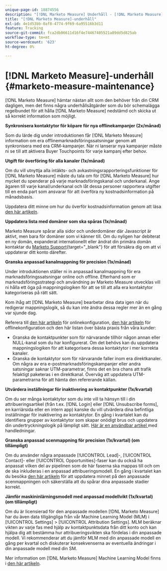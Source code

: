 ```yaml
---
unique-page-id: 18874556
description: "[!DNL Marketo Measure] Underhåll - [!DNL Marketo Measure]"
title: "[!DNL Marketo Measure]-underhåll"
exl-id: 4e1d53bb-0af8-4774-9f69-6a95516b3d11
feature: Tracking
source-git-commit: fca2db86611d16f4e74467405521a89dd5d825ab
workflow-type: tm+mt
source-wordcount: '623'
ht-degree: 0%

---
```


# [!DNL Marketo Measure]-underhåll {#marketo-measure-maintenance}

[!DNL Marketo Measure] hämtar nästan allt som den behöver från din CRM dagligen, men det finns några underhållsåtgärder som du bör schemalägga regelbundet för att hålla [!DNL Marketo Measure] nedstämd och skicka ut så korrekt information som möjligt.

**Synkronisera kontaktytor för köpare för nya offlinekampanjer (2x/månad)**

Som du lärde dig under introduktionen får [!DNL Marketo Measure] information om era offlinemarknadsföringssatsningar genom att synkronisera med era CRM-kampanjer. När ni lanserar nya kampanjer måste ni se till att aktivera Buyer Touchpoints för varje kampanj efter behov.

**Utgift för överföring för alla kanaler (1x/månad)**

Om du vill utnyttja alla intäkts- och avkastningsrapporteringsfunktioner för [!DNL Marketo Measure] måste du tala om för [!DNL Marketo Measure] hur mycket du spenderar på varje marknadsföringskanal och underkanal. Ange ägaren till varje kanal/underkanal och låt dessa personer rapportera utgifter till en enda part som ansvarar för att överföra ny kostnadsinformation på månadsbasis.

Uppdatera ditt minne om hur du överför kostnadsinformation genom att läsa [den här artikeln](/help/marketing-spend/spend-management/marketing-channel-costs.md).

**Uppdatera lista med domäner som ska spåras (1x/månad)**

Marketo Measure spårar alla sidor och underdomäner där Javascript är aktivt, men bara för domäner som vi känner till. Om du nyligen har debiterat en ny domän, expanderat internationellt eller ändrat din primära domän kontaktar du [Marketo Support](https://nation.marketo.com/t5/support/ct-p/Support){target="_blank"} för att försäkra dig om att vi uppdaterar ditt konto därefter.

**Granska anpassad kanalmappning för precision (1x/månad)**

Under introduktionen ställer ni in anpassad kanalmappning för era marknadsföringssatsningar online och offline. Efterhand som er marknadsföringsstrategi och användning av Marketo Measure utvecklas vill ni hålla ett öga på mappningslogiken för att se till att alla era kontaktytor kategoriseras på rätt sätt.

Kom ihåg att [!DNL Marketo Measure] bearbetar dina data igen när du redigerar mappningslogik, så du kan inte ändra dessa regler mer än en gång var sjunde dag.

Referera till [den här artikeln](/help/channel-tracking-and-setup/online-channels/online-custom-channel-setup.md) för onlinekonfiguration, [den här artikeln](/help/channel-tracking-and-setup/offline-channels/offline-custom-channel-setup.md) för offlinekonfiguration och den här listan över bästa praxis från våra kunder:

* Granska de kontaktpunkter som för närvarande tillhör någon annan eller NULL-kanal som du har konfigurerat. Om det behövs kan du uppdatera mappningslogiken för att kategorisera dessa kontaktytor i mer korrekta kanaler.
* Granska de kontaktytor som för närvarande faller inom era direktkanaler. Om några av era e-postmarknadsföringskampanjer eller andra satsningar saknar UTM-parametrar, finns det en bra chans att trafik felaktigt paketeras i en direktkanal. Överväg att uppdatera UTM-parametrarna för att hämta den refererande källan.

**Utvärdera inställningar för inaktivering av kontaktpunkter (1x/kvartal)**

Om du ser många kontaktytor som du inte vill ta hänsyn till i din attribueringsartikel (från t.ex. [!DNL Login] eller [!DNL Unsubscribe forms], en karriärsida eller en intern app) kanske du vill utvärdera dina befintliga inställningar för inaktivering av kontaktytor. En gång i kvartalet kan du identifiera grupper av kontaktytor som skapar onödigt brus och uppdatera din undertryckningslogik på lämpligt sätt. [Här är en användbar artikel ](/help/advanced-marketo-measure-features/touchpoint-settings/touchpoint-removal-and-touchpoint-suppression.md) med handledningar.

**Granska anpassad scenmappning för precision (1x/kvartal) (om tillämpligt)**

Om du använder några anpassade [!UICONTROL Lead]-, [!UICONTROL Contact]- eller [!UICONTROL Opportunities]-faser kan du också ha anpassat vilken del av pipelinen som de här faserna ska mappas till och om de ska inkluderas i en anpassad attribueringsmodell. En gång i kvartalet kan du besöka [den här artikeln](/help/advanced-marketo-measure-features/custom-attribution-models/custom-attribution-model-and-setup.md) för att uppdatera minnet på den anpassade scenmappningen och säkerställa att du spårar dina anpassade stadier korrekt.

**Jämför maskininlärningsmodell med anpassad modellvikt (1x/kvartal) (om tillämpligt)**

Om du är licensierad för den anpassade modellen [!DNL Marketo Measure] har du även data tillgängliga från vår Machine Learning Model (MLM) i [!UICONTROL Settings] > [!UICONTROL Attribution Settings]. MLM beräknar vikten av varje fas med hjälp av kontaktpunktsdata från ditt konto och kan hjälpa dig att bestämma hur attribueringsvikten ska fördelas i din anpassade modell. Vi rekommenderar att du jämför MLM med din anpassade modell en gång per kvartal och diskuterar konsekvenserna av eventuella ändringar i din anpassade modell med din SM.

Mer information om [!DNL Marketo Measure] Machine Learning Model finns i [den här artikeln](/help/advanced-marketo-measure-features/custom-attribution-models/machine-learning-model-faq.md).
